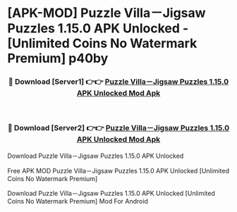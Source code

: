 # [APK-MOD] Puzzle Villa－Jigsaw Puzzles 1.15.0 APK Unlocked - [Unlimited Coins No Watermark Premium] p40by



<div align="center">
<h3>🔴 Download [Server1] 👉👉 <a href="https://momento.my/?title=Puzzle_Villa－Jigsaw_Puzzles_1.15.0_APK_Unlocked">Puzzle Villa－Jigsaw Puzzles 1.15.0 APK Unlocked Mod Apk</a></h3><br>

<h3>🔴 Download [Server2] 👉👉 <a href="https://momento.my/?title=Puzzle_Villa－Jigsaw_Puzzles_1.15.0_APK_Unlocked">Puzzle Villa－Jigsaw Puzzles 1.15.0 APK Unlocked Mod Apk</a></h3>
</div>



Download Puzzle Villa－Jigsaw Puzzles 1.15.0 APK Unlocked 

Free APK MOD Puzzle Villa－Jigsaw Puzzles 1.15.0 APK Unlocked [Unlimited Coins No Watermark Premium]

Download Puzzle Villa－Jigsaw Puzzles 1.15.0 APK Unlocked [Unlimited Coins No Watermark Premium] Mod For Android
